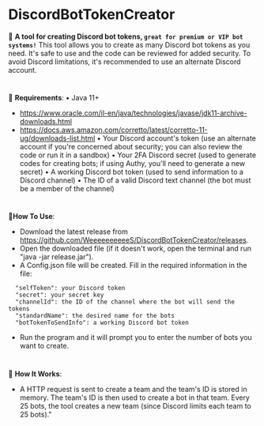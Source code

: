 # DiscordBotTokenCreator
🔹 **A tool for creating Discord bot tokens, `great for premium or VIP bot systems!`**
This tool allows you to create as many Discord bot tokens as you need. It's safe to use and the code can be reviewed for added security. To avoid Discord limitations, it's recommended to use an alternate Discord account.

#

🔹 **Requirements**:
• Java 11+
- https://www.oracle.com/il-en/java/technologies/javase/jdk11-archive-downloads.html
- https://docs.aws.amazon.com/corretto/latest/corretto-11-ug/downloads-list.html
• Your Discord account's token (use an alternate account if you're concerned about security; you can also review the code or run it in a sandbox) 
• Your 2FA Discord secret (used to generate codes for creating bots; if using Authy, you'll need to generate a new secret)
• A working Discord bot token (used to send information to a Discord channel)
• The ID of a valid Discord text channel (the bot must be a member of the channel)

#

🔹**How To Use**:
- Download the latest release from https://github.com/WeeeeeeeeeeS/DiscordBotTokenCreator/releases.
- Open the downloaded file (if it doesn't work, open the terminal and run "java -jar release.jar").
- A Config.json file will be created. Fill in the required information in the file:
```
  "selfToken": your Discord token
  "secret": your secret key
  "channelId": the ID of the channel where the bot will send the tokens
  "standardName": the desired name for the bots
  "botTokenToSendInfo": a working Discord bot token
  ```
- Run the program and it will prompt you to enter the number of bots you want to create.

#

🔹 **How It Works**:
- A HTTP request is sent to create a team and the team's ID is stored in memory. The team's ID is then used to create a bot in that team. Every 25 bots, the tool creates a new team (since Discord limits each team to 25 bots)."

#

